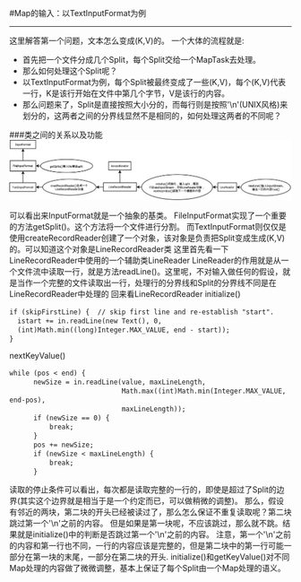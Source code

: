 #Map的输入：以TextInputFormat为例
***
这里解答第一个问题，文本怎么变成(K,V)的。
一个大体的流程就是:
* 首先把一个文件分成几个Split，每个Split交给一个MapTask去处理。
* 那么如何处理这个Split呢？
* 以TextInputFormat为例，每个Split被最终变成了一些(K,V)，每个(K,V)代表一行，K是该行开始在文件中第几个字节，V是该行的内容。
* 那么问题来了，Split是直接按照大小分的，而每行则是按照'\n'(UNIX风格)来划分的，这两者之间的分界线显然不是相同的，如何处理这两者的不同呢？

###类之间的关系以及功能
![TextInputFormat](_image/1.TextInputFormat.png)

可以看出来InputFormat就是一个抽象的基类。
FileInputFormat实现了一个重要的方法getSplit()。这个方法将一个文件进行分割。
而TextInputFormat则仅仅是使用createRecordReader创建了一个对象，该对象是负责把Split变成生成(K,V)的。可以知道这个对象是LineRecordReader类
这里首先看一下LineRecordReader中使用的一个辅助类LineReader
LineReader的作用就是从一个文件流中读取一行，就是方法readLine()。这里呢，不对输入做任何的假设，就是当作一个完整的文件读取出一行，处理行的分界线和Split的分界线不同是在LineRecordReader中处理的
回来看LineRecordReader
initialize()

```
if (skipFirstLine) {  // skip first line and re-establish "start".
  istart += in.readLine(new Text(), 0,
  (int)Math.min((long)Integer.MAX_VALUE, end - start));
}
```
nextKeyValue()

```
while (pos < end) {
      newSize = in.readLine(value, maxLineLength,
                            Math.max((int)Math.min(Integer.MAX_VALUE, end-pos),
                            maxLineLength));
      if (newSize == 0) {
          break;
      }
      pos += newSize;
      if (newSize < maxLineLength) {
          break;
      }
```

读取的停止条件可以看出，每次都是读取完整的一行的，即使是超过了Split的边界(其实这个边界就是相当于是一个约定而已，可以做稍微的调整)。
那么，假设有邻近的两块，第二块的开头已经被读过了，那么怎么保证不重复读取呢？第二块跳过第一个'\n'之前的内容。
但是如果是第一块呢，不应该跳过，那么就不跳。结果就是initialize()中的判断是否跳过第一个'\n'之前的内容。
注意，第一个'\n'之前的内容和第一行也不同，一行的内容应该是完整的，但是第二块中的第一行可能一部分在第一块的末尾，一部分在第二块的开头.
initialize()和getKeyValue()对不同Map处理的内容做了微微调整，基本上保证了每个Split由一个Map处理的语义。

